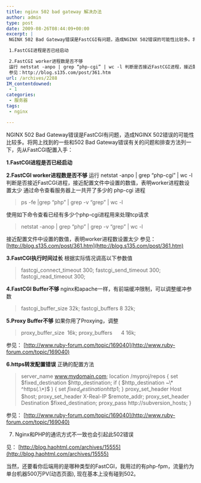 ```yaml
---
title: nginx 502 bad gateway 解决办法
author: admin
type: post
date: 2009-08-26T08:44:09+00:00
excerpt: |
 NGINX 502 Bad Gateway错误是FastCGI有问题，造成NGINX 502错误的可能性比较多。将网上找到的一些和502 Bad Gateway错误有关的问题和排查方法列一下，先从FastCGI配置入手：

 1.FastCGI进程是否已经启动

 2.FastCGI worker进程数是否不够
 运行 netstat -anpo | grep “php-cgi” | wc -l 判断是否接近FastCGI进程，接近配置文件中设置的数值，表明worker进程数设置太少
 参见：http://blog.s135.com/post/361.htm
url: /archives/2288
IM_contentdowned:
 - 1
categories:
 - 服务器
tags:
 - nginx

---
```

NGINX 502 Bad Gateway错误是FastCGI有问题，造成NGINX 502错误的可能性比较多。将网上找到的一些和502 Bad Gateway错误有关的问题和排查方法列一下，先从FastCGI配置入手：

**1.FastCGI进程是否已经启动**

**2.FastCGI worker进程数是否不够**
运行 netstat -anpo | grep “php-cgi” | wc -l 判断是否接近FastCGI进程，接近配置文件中设置的数值，表明worker进程数设置太少
通过命令查看服务器上一共开了多少的 php-cgi 进程

> ps -fe |grep “php” | grep -v “grep” | wc -l

使用如下命令查看已经有多少个php-cgi进程用来处理tcp请求

> netstat -anop | grep “php” | grep -v “grep” | wc -l

接近配置文件中设置的数值，表明worker进程数设置太少
参见： [http://blog.s135.com/post/361.htm](http://blog.s135.com/post/361.htm)

**3.FastCGI执行时间过长**
根据实际情况调高以下参数值

> fastcgi\_connect\_timeout 300;
> fastcgi\_send\_timeout 300;
> fastcgi\_read\_timeout 300;

**4.FastCGI Buffer不够**
nginx和apache一样，有前端缓冲限制，可以调整缓冲参数

> fastcgi\_buffer\_size 32k;
> fastcgi_buffers 8 32k;

**5.Proxy Buffer不够**
如果你用了Proxying，调整

> proxy\_buffer\_size  16k;
> proxy_buffers      4 16k;

参见： [http://www.ruby-forum.com/topic/169040](http://www.ruby-forum.com/topic/169040)

**6.https转发配置错误**
正确的配置方法

> server_name www.mydomain.com;
> location /myproj/repos {
> set $fixed\_destination $http\_destination;
> if ( $http_destination ~\* ^https(.\*)$ )
> {
> set $fixed_destination http$1;
> }
> proxy\_set\_header Host $host;
> proxy\_set\_header X-Real-IP $remote_addr;
> proxy\_set\_header Destination $fixed_destination;
> proxy\_pass http://subversion\_hosts;
> }

参见： [http://www.ruby-forum.com/topic/169040](http://www.ruby-forum.com/topic/169040)

7. Nginx和PHP的通讯方式不一致也会引起此502错误

见： [http://blog.haohtml.com/archives/15555](http://blog.haohtml.com/archives/15555)

当然，还要看你后端用的是哪种类型的FastCGI，我用过的有php-fpm，流量约为单台机器500万PV(动态页面), 现在基本上没有碰到502。